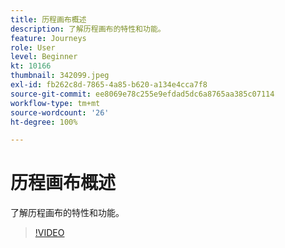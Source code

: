 ```yaml
---
title: 历程画布概述
description: 了解历程画布的特性和功能。
feature: Journeys
role: User
level: Beginner
kt: 10166
thumbnail: 342099.jpeg
exl-id: fb262c8d-7865-4a85-b620-a134e4cca7f8
source-git-commit: ee8069e78c255e9efdad5dc6a8765aa385c07114
workflow-type: tm+mt
source-wordcount: '26'
ht-degree: 100%

---
```


# 历程画布概述

了解历程画布的特性和功能。

>[!VIDEO](https://video.tv.adobe.com/v/342099?quality=12&learn=on)
